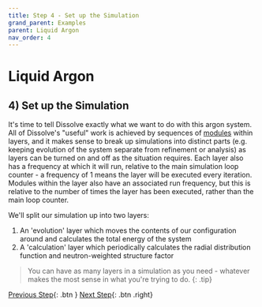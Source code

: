 ```yaml
---
title: Step 4 - Set up the Simulation
grand_parent: Examples
parent: Liquid Argon
nav_order: 4
---
```

# Liquid Argon

## 4) Set up the Simulation

It's time to tell Dissolve exactly what we want to do with this argon system. All of Dissolve's "useful" work is achieved by sequences of [modules](../../userguide/modules) within layers, and it makes sense to break up simulations into distinct parts (e.g. keeping evolution of the system separate from refinement or analysis) as layers can be turned on and off as the situation requires. Each layer also has a frequency at which it will run, relative to the main simulation loop counter - a frequency of 1 means the layer will be executed every iteration. Modules within the layer also have an associated run frequency, but this is relative to the number of times the layer has been executed, rather than the main loop counter.

We'll split our simulation up into two layers:

1. An 'evolution' layer which moves the contents of our configuration around and calculates the total energy of the system
2. A 'calculation' layer which periodically calculates the radial distribution function and neutron-weighted structure factor

> You can have as many layers in a simulation as you need - whatever makes the most sense in what you're trying to do.
{: .tip}

[Previous Step](step3.md){: .btn }   [Next Step](step4a.md){: .btn .right}
